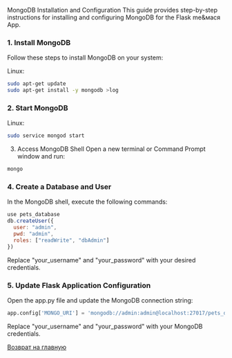 MongoDB Installation and Configuration
This guide provides step-by-step instructions for installing and configuring MongoDB for the Flask me&мася App.

### 1. Install MongoDB
Follow these steps to install MongoDB on your system:

Linux:
```bash
sudo apt-get update
sudo apt-get install -y mongodb >log
```

### 2. Start MongoDB
Linux:
```bash
sudo service mongod start
```

3. Access MongoDB Shell
Open a new terminal or Command Prompt window and run:
```bash
mongo
```
### 4. Create a Database and User
In the MongoDB shell, execute the following commands:
```javascript
use pets_database
db.createUser({
  user: "admin",
  pwd: "admin",
  roles: ["readWrite", "dbAdmin"]
})
```
Replace "your_username" and "your_password" with your desired credentials.

### 5. Update Flask Application Configuration
Open the app.py file and update the MongoDB connection string:

```python
app.config['MONGO_URI'] = 'mongodb://admin:admin@localhost:27017/pets_database'
```
Replace "your_username" and "your_password" with your MongoDB credentials.

[Возврат на главную](../README.md)
